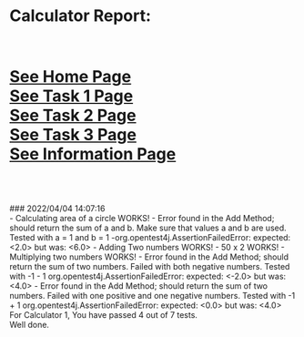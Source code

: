 # Calculator Report: 
 <br/>[See Home Page ](/README.md)
 <br/>[See Task 1 Page ](/Task1.md)
 <br/>[See Task 2 Page ](/Task2.md)
 <br/>[See Task 3 Page ](/Task3.md)
 <br/>[See Information Page ](/Info.md)
 <br/><br> 
==================
<br>
### 2022/04/04 14:07:16 
 <br>
 - Calculating area of a circle WORKS! 
- Error found in the Add Method;  should return the sum of a and b. Make sure that values a and b are used. Tested with a = 1 and b = 1
 -org.opentest4j.AssertionFailedError: expected: <2.0> but was: <6.0>
 - Adding Two numbers WORKS! 
 - 50 x 2 WORKS! 
 - Multiplying two numbers WORKS! 
 - Error found in the Add Method; should return the sum of two numbers. Failed with both negative numbers. Tested with -1 - 1 
org.opentest4j.AssertionFailedError: expected: <-2.0> but was: <4.0>
- Error found in the Add Method; should return the sum of two numbers. Failed with one positive and one negative numbers. Tested with -1 + 1 
org.opentest4j.AssertionFailedError: expected: <0.0> but was: <4.0>

 <br>
For Calculator 1, You have passed 4 out of 7 tests. 
 <br>
Well done.
 <br>